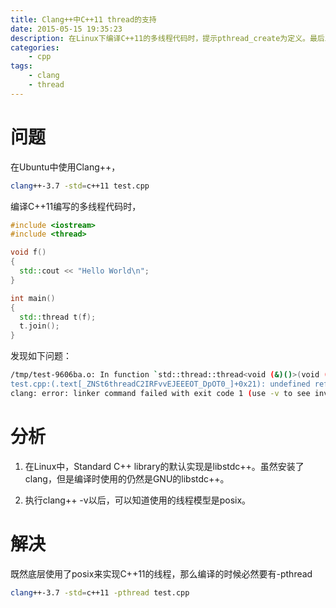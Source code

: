 ```yaml
---
title: Clang++中C++11 thread的支持
date: 2015-05-15 19:35:23
description: 在Linux下编译C++11的多线程代码时，提示pthread_create为定义。最后发现clang++在Linux在使用的是posix来实现C++11的线程，编译的时候需要加上-pthread。
categories:
    - cpp
tags:
    - clang
    - thread
---
```


# 问题
在Ubuntu中使用Clang++，

```bash
clang++-3.7 -std=c++11 test.cpp
```

编译C++11编写的多线程代码时，

```cpp
#include <iostream>
#include <thread>

void f()
{
  std::cout << "Hello World\n";
}

int main()
{
  std::thread t(f);
  t.join();
}
```

发现如下问题：

```bash
/tmp/test-9606ba.o: In function `std::thread::thread<void (&)()>(void (&)())':
test.cpp:(.text[_ZNSt6threadC2IRFvvEJEEEOT_DpOT0_]+0x21): undefined reference to `pthread_create'
clang: error: linker command failed with exit code 1 (use -v to see invocation)
```

# 分析

1. 在Linux中，Standard C++ library的默认实现是libstdc++。虽然安装了clang，但是编译时使用的仍然是GNU的libstdc++。

2. 执行clang++ -v以后，可以知道使用的线程模型是posix。

# 解决

既然底层使用了posix来实现C++11的线程，那么编译的时候必然要有-pthread

```bash
clang++-3.7 -std=c++11 -pthread test.cpp
```
